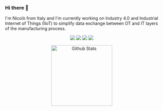 ### Hi there 👋
I'm Nicolò from Italy and I'm currently working on Industry 4.0 and Industrial Internet of Things (IIoT) to simplify data exchange between OT and IT layers of the manufacturing process.

<p align="center">     
  <a href="https://www.linkedin.com/in/nicolo-toscani"><img src="https://img.shields.io/badge/LinkedIn-0077B5?style=for-the-badge&logo=linkedin&logoColor=white"></a>
   <a href="https://twitter.com/ToscaniNicolo"><img src="https://img.shields.io/badge/twitter-%231DA1F2.svg?&style=for-the-badge&logo=twitter&logoColor=white"></a>
     <a href="https://www.instagram.com/nicolo_toscani"><img src="https://img.shields.io/badge/Instagram-E4405F?style=for-the-badge&logo=instagram&logoColor=white"></a>
<a href="mailto:toscani.nicolo90@gmail.com"><img src="https://img.shields.io/badge/Gmail-D14836?style=for-the-badge&logo=gmail&logoColor=white"></a>
</p>

<!--
<p align="center">
    <img src="https://komarev.com/ghpvc/?username=NicoloToscani&style=flat-square&color=blue" alt=""/>
</p>
-->

<div align="center">
    <a href="#"><img alt="Github Stats" src="https://github-readme-stats.vercel.app/api?username=NicoloToscani&show_icons=true&include_all_commits=true&count_private=true&theme=react&hide_border=true&bg_color=0D1117&title_color=F0DB4F&icon_color=F0DB4F" height="200"/></a>
  </div>


<!--
**NicoloToscani/NicoloToscani** is a ✨ _special_ ✨ repository because its `README.md` (this file) appears on your GitHub profile.

Here are some ideas to get you started:

- 🔭 I’m currently working on ...
- 🌱 I’m currently learning ...
- 👯 I’m looking to collaborate on ...
- 🤔 I’m looking for help with ...
- 💬 Ask me about ...
- 📫 How to reach me: ...
- 😄 Pronouns: ...
- ⚡ Fun fact: ...
-->
